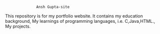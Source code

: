                   Ansh Gupta-site
This repository is for my portfolio website.
It contains my education background,
My learnings of programming languages, i.e. C,Java,HTML.,
My projects.